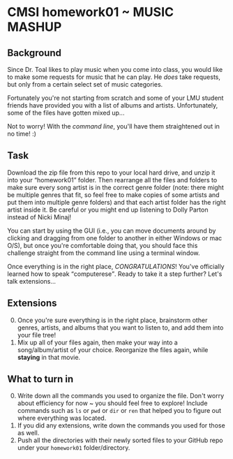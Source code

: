 # CMSI homework01 ~ MUSIC MASHUP

## Background

Since Dr. Toal likes to play music when you come into class, you would like to make some requests for music that he can play.  He *does* take requests, but only from a certain select set of music categories.

Fortunately you're not starting from scratch and some of your LMU student friends have provided you with a list of albums and artists. Unfortunately, some of the files have gotten mixed up...

Not to worry! With the *command line*, you'll have them straightened out in no time! :)

## Task

Download the zip file from this repo to your local hard drive, and unzip it into your <q>homework01</q> folder.  Then rearrange all the files and folders to make sure every song artist is in the correct genre folder (note: there might be multiple genres that fit, so feel free to make copies of some artists and put them into multiple genre folders) and that each artist folder has the right artist inside it.  Be careful or you might end up listening to Dolly Parton instead of Nicki Minaj!

You can start by using the GUI (i.e., you can move documents around by clicking and dragging from one folder to another in either Windows or mac O/S), but once you're comfortable doing that, you should face this challenge straight from the command line using a terminal window.

Once everything is in the right place, <em>CONGRATULATIONS</em>!  You've officially learned how to speak <q>computerese</q>. Ready to take it a step further?  Let's talk extensions...

## Extensions

0. Once you're sure everything is in the right place, brainstorm other genres, artists, and albums that you want to listen to, and add them into your file tree!
1. Mix up all of your files again, then make your way into a song/album/artist of your choice.  Reorganize the files again, while **staying** in that movie.

## What to turn in

0. Write down all the commands you used to organize the file.  Don't worry about efficiency for now ~ you should feel free to explore!  Include commands such as ```ls``` or ```pwd``` or ```dir``` or ```ren``` that helped you to figure out where everything was located.
1. If you did any extensions, write down the commands you used for those as well.
2. Push all the directories with their newly sorted files to your GitHub repo under your ```homework01``` folder/directory.
